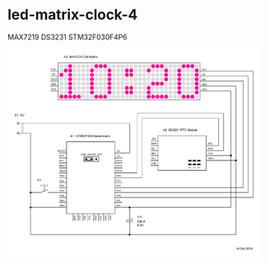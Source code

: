 # led-matrix-clock-4
MAX7219 DS3231 STM32F030F4P6

![circuit](https://github.com/cat012/led-matrix-clock-4/blob/master/circuit-diagram/stm32-matrix-clock.gif)

